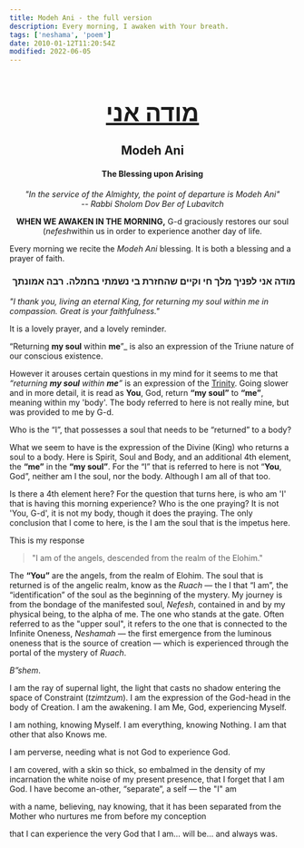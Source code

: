 ```yaml
---
title: Modeh Ani - the full version
description: Every morning, I awaken with Your breath.
tags: ['neshama', 'poem']
date: 2010-01-12T11:20:54Z
modified: 2022-06-05
---
```


<div style="text-align: center;">

<div style="font-weight: bold">

<h1 style="font-size: 300%; text-decoration: underline">מודה אני</h1>
<h2>Modeh Ani</h2>

<h4>The Blessing upon Arising</h4>

</div>

<p style="font-style: italic">"In the service of the Almighty, the point of departure is Modeh Ani"<br />
-- Rabbi Sholom Dov Ber of Lubavitch
</p>

<p><strong>WHEN WE AWAKEN IN THE MORNING,</strong> G-d graciously restores our soul (<i>nefesh</i>within us in order to experience another day of life.
<p>

</div>

Every morning we recite the _Modeh Ani_ blessing. It is both a blessing and a prayer of faith.

<h3 dir="rtl" >מודה אני לפניך מלך חי וקיים שהחזרת בי נשמתי בחמלה. רבה אמונתך
</h3>
<p><em>"I thank you, living an eternal King, for returning my soul within me in compassion. Great is your faithfulness."</em></p>

It is a lovely prayer, and a lovely reminder.

“Returning **my soul** within **me**”\_ is also an expression of the Triune nature of our conscious existence.

However it arouses certain questions in my mind for it seems to me that _“returning **my soul** within **me**”_ is an expression of the [Trinity](/posts/qkab/trinity). Going slower and in more detail, it is read as **You**, God, return **“my soul”** to **“me”**, meaning within my 'body'. The body referred to here is not really mine, but was provided to me by G-d.

Who is the “I”, that possesses a soul that needs to be “returned” to a body?

What we seem to have is the expression of the Divine (King) who returns a soul to a body. Here is Spirit, Soul and Body, and an additional 4th element, the **“me”** in the **“my soul”**. For the “I” that is referred to here is not “**You**, God”, neither am I the soul, nor the body. Although I am all of that too.

Is there a 4th element here? For the question that turns here, is who am 'I' that is having this morning experience? Who is the one praying? It is not 'You, G-d', it is not my body, though it does the praying. The only conclusion that I come to here, is the I am the soul that is the impetus here.

This is my response

> "I am of the angels, descended from the realm of the Elohim."

The **“You”** are the angels, from the realm of Elohim. The soul that is returned is of the angelic realm, know as the _Ruach_ &mdash; the I that “I am”, the “identification” of the soul as the beginning of the mystery. My journey is from the bondage of the manifested soul, _Nefesh_, contained in and by my physical being, to the alpha of me. The one who stands at the gate. Often referred to as the "upper soul", it refers to the one that is connected to the Infinite Oneness, _Neshamah_ &mdash; the first emergence from the luminous oneness that is the source of creation &mdash; which is experienced through the portal of the mystery of _Ruach_.

_B”shem_.

<div class="poem">

I am the ray of supernal light,
the light that casts no shadow
entering the space of Constraint (_tzimtzum_).
I am the expression of the God-head
in the body of Creation.
I am the awakening. I am Me,
God, experiencing Myself.

I am nothing, knowing Myself.
I am everything, knowing Nothing.
I am that other that also Knows me.

I am perverse, needing what is
not God to experience God.

I am covered, with a skin
so thick, so embalmed in the
density of my incarnation
the white noise of my present presence,
that I forget
that I am God.
I have become an-other,
“separate”,
a self &mdash; the
"I" am

with a name,
believing, nay
knowing, that it has been
separated from the Mother
who nurtures
me from before my conception

that I can experience the very God
that I am… will be…
and always was.

</div>
